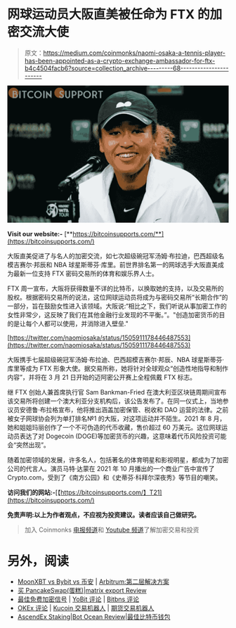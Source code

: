 # 网球运动员大阪直美被任命为 FTX 的加密交流大使

> 原文：<https://medium.com/coinmonks/naomi-osaka-a-tennis-player-has-been-appointed-as-a-crypto-exchange-ambassador-for-ftx-b4c4504facb6?source=collection_archive---------68----------------------->

![](img/3e994dbb73c6f8c993731cef2488fbfa.png)

**Visit our website:-** [**https://bitcoinsupports.com/**](https://bitcoinsupports.com/)

大阪直美促进了与名人的加密交流，如七次超级碗冠军汤姆·布拉迪，巴西超级名模吉赛尔·邦辰和 NBA 球星斯蒂芬·库里。前世界排名第一的网球选手大阪直美成为最新一位支持 FTX 密码交易所的体育和娱乐界人士。

FTX 周一宣布，大阪将获得数量不详的比特币，以换取她的支持，以及交易所的股权。根据密码交易所的说法，这位网球运动员将成为与密码交易所“长期合作”的一部分，旨在鼓励女性进入该领域。大阪说:“相比之下，我们听说从事加密工作的女性非常少，这反映了我们在其他金融行业发现的不平衡。”。"创造加密货币的目的是让每个人都可以使用，并消除进入壁垒."

[https://twitter.com/naomiosaka/status/1505911178446487553](https://twitter.com/naomiosaka/status/1505911178446487553)

大阪携手七届超级碗冠军汤姆·布拉迪、巴西超模吉赛尔·邦辰、NBA 球星斯蒂芬·库里等成为 FTX 形象大使。据交易所称，她将针对全球观众“创造性地指导和制作内容”，并将在 3 月 21 日开始的迈阿密公开赛上全程佩戴 FTX 标志。

继 FTX 创始人兼首席执行官 Sam Bankman-Fried 在澳大利亚区块链周期间宣布该交易所将创建一个澳大利亚分支机构后，该公告发布了。在同一仪式上，当地参议员安德鲁·布拉格宣布，他将推出涵盖加密保管、税收和 DAO 运营的法律。之前被女子网球协会列为单打排名№1 的大阪，对这项运动并不陌生。2021 年 8 月，她和姐姐玛丽创作了一个不可伪造的代币收藏，售价超过 60 万美元。这位网球运动员表达了对 Dogecoin (DOGE)等加密货币的兴趣，这意味着代币风险投资可能会“突然出现”。

随着加密领域的发展，许多名人，包括著名的体育明星和影视明星，都成为了加密公司的代言人。演员马特·达蒙在 2021 年 10 月播出的一个商业广告中宣传了 Crypto.com，受到了《南方公园》和《史蒂芬·科拜尔深夜秀》等节目的嘲笑。

**访问我们的网站:-**[【https://bitcoinsupports.com/】T21](https://bitcoinsupports.com/)

**免责声明:以上为作者观点，不应视为投资建议。读者应该自己做研究。**

> 加入 Coinmonks [电报频道](https://t.me/coincodecap)和 [Youtube 频道](https://www.youtube.com/c/coinmonks/videos)了解加密交易和投资

# 另外，阅读

*   [MoonXBT vs Bybit vs 币安](https://coincodecap.com/bybit-binance-moonxbt) | [Arbitrum:第二层解决方案](https://coincodecap.com/arbitrum)
*   [买 PancakeSwap(蛋糕)](https://coincodecap.com/buy-pancakeswap)|[matrix export Review](https://coincodecap.com/matrixport-review)
*   [最佳免费加密信号](https://coincodecap.com/free-crypto-signals) | [YoBit 评论](/coinmonks/yobit-review-175464162c62) | [Bitbns 评论](/coinmonks/bitbns-review-38256a07e161)
*   [OKEx 评论](/coinmonks/okex-review-6b369304110f) | [Kucoin 交易机器人](/coinmonks/kucoin-trading-bot-automate-your-trades-8cf0ca2138e0) | [期货交易机器人](/coinmonks/futures-trading-bots-5a282ccee3f5)
*   [AscendEx Staking](https://coincodecap.com/ascendex-staking)|[Bot Ocean Review](https://coincodecap.com/bot-ocean-review)|[最佳比特币钱包](https://coincodecap.com/bitcoin-wallets-india)
